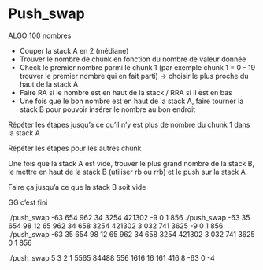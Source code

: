 # Push_swap


ALGO 100 nombres

- Couper la stack A en 2 (médiane)
- Trouver le nombre de chunk en fonction du nombre de valeur donnée
- Check le premier nombre parmi le chunk 1 (par exemple chunk 1 = 0 - 19 trouver le premier nombre qui en fait parti) -> choisir le plus proche du haut de la stack A
- Faire RA si le nombre est en haut de la stack / RRA si il est en bas
- Une fois que le bon nombre est en haut de la stack A, faire tourner la stack B pour pouvoir insérer le nombre au bon endroit 


Répéter les étapes jusqu’a ce qu’il n’y est plus de nombre du chunk 1 dans la  stack A


Répéter les étapes pour les autres chunk

Une fois que la stack A est vide, trouver le plus grand nombre de la stack B, le mettre en haut de la stack B (utiliser rb ou rrb) et le push sur la stack A 

Faire ça jusqu’a ce que la stack B soit vide 

GG c’est fini


./push_swap -63 654 962 34 3254 421302 -9 0 1 856
./push_swap -63 35 654 98 12 65 962 34 658 3254 421302 3 032 741 3625 -9 0 1 856
./push_swap -63 35 654 98 12 65 962 34 658 3254 421302 3 032 741 3625  0 1 856 

./push_swap 5 3 2 1 5565 84488 556 1616 16 161 416 8 -63 0 -4